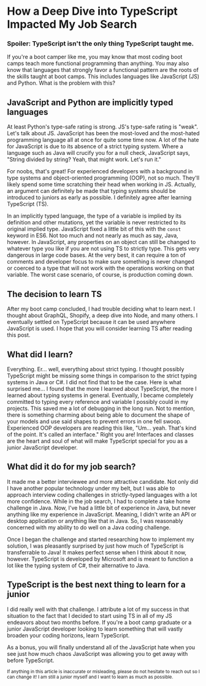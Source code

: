 # How a Deep Dive into TypeScript Impacted My Job Search

### Spoiler: TypeScript isn't the only thing TypeScript taught me.

If you're a boot camper like me, you may know that most coding boot camps teach more functional programming than anything. You may also know that languages that strongly favor a functional pattern are the roots of the skills taught at boot camps. This includes languages like JavaScript (JS) and Python. What is the problem with this?

## JavaScript and Python are implicitly typed languages

At least Python's type-safe rating is strong. JS's type-safe rating is "weak". Let's talk about JS. JavaScript has been the most-loved and the most-hated programming language all at once for quite some time now. A lot of the hate for JavaScript is due to its absence of a strict typing system. Where a language such as Java will crucify you for a null check, JavaScript says, "String divided by string? Yeah, that might work. Let's run it."

For noobs, that's great! For experienced developers with a background in type systems and object-oriented programming (OOP), not so much. They'll likely spend some time scratching their head when working in JS. Actually, an argument can definitely be made that typing systems should be introduced to juniors as early as possible. I definitely agree after learning TypeScript (TS).

In an implicitly typed language, the type of a variable is implied by its definition and other mutations, yet the variable is never restricted to its original implied type. JavaScript fixed a little bit of this with the `const` keyword in ES6. Not too much and not nearly as much as say, Java, however. In JavaScript, any properties on an object can still be changed to whatever type you like if you are not using TS to strictly type. This gets very dangerous in large code bases. At the very best, it can require a ton of comments and developer focus to make sure something is never changed or coerced to a type that will not work with the operations working on that variable. The worst case scenario, of course, is production coming down.

## The decision to learn TS

After my boot camp concluded, I had trouble deciding what to learn next. I thought about GraphQL, Shopify, a deep dive into Node, and many others. I eventually settled on TypeScript because it can be used anywhere JavaScript is used. I hope that you will consider learning TS after reading this post.

## What did I learn?

Everything. Er... well, everything about strict typing. I thought possibly TypeScript might be missing some things in comparison to the strict typing systems in Java or C#. I did not find that to be the case. Here is what surprised me... I found that the more I learned about TypeScript, the more I learned about typing systems in general. Eventually, I became completely committed to typing every reference and variable I possibly could in my projects. This saved me a lot of debugging in the long run. Not to mention, there is something charming about being able to document the shape of your models and use said shapes to prevent errors in one fell swoop. Experienced OOP developers are reading this like, "Um... yeah. That's kind of the point. It's called an interface." Right you are! Interfaces and classes are the heart and soul of what will make TypeScript special for you as a junior JavaScript developer.

## What did it do for my job search?

It made me a better interviewee and more attractive candidate. Not only did I have another popular technology under my belt, but I was able to approach interview coding challenges in strictly-typed languages with a lot more confidence. While in the job search, I had to complete a take home challenge in Java. Now, I've had a little bit of experience in Java, but never anything like my experience in JavaScript. Meaning, I didn't write an API or desktop application or anything like that in Java. So, I was reasonably concerned with my ability to do well on a Java coding challenge.

Once I began the challenge and started researching how to implement my solution, I was pleasantly surprised by just how much of TypeScript is transferrable to Java! It makes perfect sense when I think about it now, however. TypeScript is developed by Microsoft and is meant to function a lot like the typing system of C#, their alternative to Java.

## TypeScript is the best next thing to learn for a junior

I did really well with that challenge. I attribute a lot of my success in that situation to the fact that I decided to start using TS in all of my JS endeavors about two months before. If you're a boot camp graduate or a junior JavaScript developer looking to learn something that will vastly broaden your coding horizons, learn TypeScript.

As a bonus, you will finally understand all of the JavaScript hate when you see just how much chaos JavaScript was allowing you to get away with before TypeScript.

<small>If anything in this article is inaccurate or misleading, please do not hesitate to reach out so I can change it! I am still a junior myself and I want to learn as much as possible.</small>
